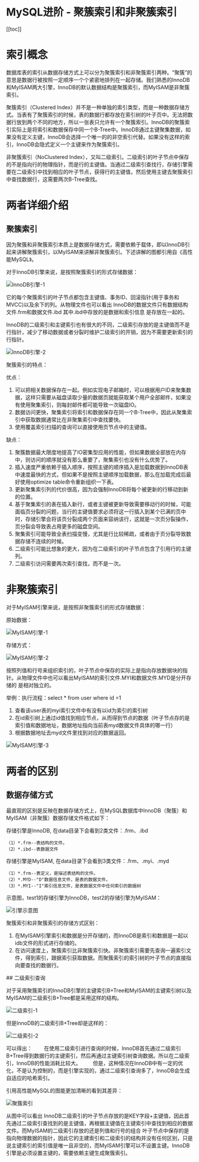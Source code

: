 # MySQL进阶 - 聚簇索引和非聚簇索引

[[toc]]

# 索引概念

数据库表的索引从数据存储方式上可以分为聚簇索引和非聚簇索引两种。“聚簇”的意思是数据行被按照一定顺序一个个紧密地排列在一起存储。我们熟悉的InnoDB和MyISAM两大引擎，InnoDB的默认数据结构是聚簇索引，而MyISAM是非聚簇索引。

聚簇索引（Clustered Index）并不是一种单独的索引类型，而是一种数据存储方式。当表有了聚簇索引的时候，表的数据行都存放在索引树的叶子页中。无法把数据行放到两个不同的地方，所以一张表只允许有一个聚簇索引。InnoDB的聚簇索引实际上是将索引和数据保存中同一个B-Tree中。InnoDB通过主键聚集数据，如果没有定义主键，InnoDB会选择一个唯一的的非空索引代替。如果没有这样的索引，InnoDB会隐式定义一个主键来作为聚簇索引。

非聚簇索引（NoClustered Index），又叫二级索引。二级索引的叶子节点中保存的不是指向行的物理指针，而是行的主键值。当通过二级索引查找行，存储引擎需要在二级索引中找到相应的叶子节点，获得行的主键值，然后使用主键去聚簇索引中查找数据行，这需要两次B-Tree查找。

# 两者详细介绍

## 聚簇索引

因为聚簇和非聚簇索引本质上是数据存储方式，需要依赖于载体，即以InnoDB引起来讲解聚簇索引，以MyISAM来讲解非聚簇索引。下述讲解的图都引用自《高性能MySQL》。

对于InnoDB引擎来说，是按照聚簇索引的形式存储数据：

![InnoDB引擎-1](/_images/database/mysql/InnoDB引擎-1.png)

它的每个聚簇索引的叶子节点都包含主键值、事务ID、回滚指针(用于事务和MVCC)以及余下的列。从物理文件也可以看出 InnoDB的数据文件只有数据结构文件.frm和数据文件.ibd 其中.ibd中存放的是数据和索引信息 是存放在一起的。

InnoDB的二级索引和主键索引也有很大的不同，二级索引存放的是主键值而不是行指针，减少了移动数据或者分裂时维护二级索引的开销，因为不需要更新索引的行指针。

![InnoDB引擎-2](/_images/database/mysql/InnoDB引擎-2.png)

聚簇索引的特点：

优点：

1. 可以把相关数据保存在一起。例如实现电子邮箱时，可以根据用户ID来聚集数据，这样只需要从磁盘读取少量的数据页就能获取某个用户全部邮件，如果没有使用聚集索引，则每封邮件都可能导致一次磁盘IO。
2. 数据访问更快，聚集索引将索引和数据保存在同一个B-Tree中，因此从聚集索引中获取数据通常比在非聚集索引中查找要快。
3. 使用覆盖索引扫描的查询可以直接使用页节点中的主键值。

缺点：

1. 聚簇数据最大限度地提高了IO密集型应用的性能，但如果数据全部放在内存中，则访问的顺序就没有那么重要了，聚集索引也没有什么优势了。
2. 插入速度严重依赖于插入顺序，按照主键的顺序插入是加载数据到InnoDB表中速度最快的方式，但如果不是按照主键顺序加载数据，那么在加载完成后最好使用optimize table命令重新组织一下表。
3. 更新聚集索引列的代价很高，因为会强制InnoDB将每个被更新的行移动到新的位置。
4. 基于聚集索引的表在插入新行，或者主键被更新导致需要移动行的时候，可能面临页分裂的问题，当行的主键值要求必须将这一行插入到某个已满的页中时，存储引擎会将该页分裂成两个页面来容纳该行，这就是一次页分裂操作，页分裂会导致表占用更多的磁盘空间。
5. 聚集索引可能导致全表扫描变慢，尤其是行比较稀疏，或者由于页分裂导致数据存储不连续的时候。
6. 二级索引可能比想象的更大，因为在二级索引的叶子节点包含了引用行的主键列。
7. 二级索引访问需要两次索引查找，而不是一次。

# 非聚簇索引

对于MyISAM引擎来说，是按照非聚簇索引的形式存储数据：

原始数据：

![MyISAM引擎-1](/_images/database/mysql/MyISAM引擎-1.png)

存储方式：

![MyISAM引擎-2](/_images/database/mysql/MyISAM引擎-2.png)

按照列值和行号来组织索引的，叶子节点中保存的实际上是指向存放数据块的指针。从物理文件中也可以看出MyISAM的索引文件.MYI和数据文件.MYD是分开存储的 是相对独立的。

举例：执行流程：select * from user where id =1
1. 查看该user表的myi索引文件中有没有以id为索引的索引树
2. 在id索引树上通过id值找到相应节点，从而得到节点的数据（叶子节点存的是索引值和数据地址，数据地址指向当前表myd数据文件具体的哪一行）
3. 根据数据地址去myd文件里找到对应的数据返回。

![MyISAM引擎-3](/_images/database/mysql/MyISAM引擎-3.png)

# 两者的区别

## 数据存储方式

最直观的区别是反映在数据存储方式上，在MySQL数据库中InnoDB（聚簇）和MyISAM（非聚簇）数据存储文件格式如下：

存储引擎是InnoDB, 在data目录下会看到2类文件：.frm、.ibd

```
（1）*.frm--表结构的文件。
（2）*.ibd--表数据文件
```

存储引擎是MyISAM, 在data目录下会看到3类文件：.frm、.myi、.myd 

```
（1）*.frm--表定义，是描述表结构的文件。
（2）*.MYD--"D"数据信息文件，是表的数据文件。
（3）*.MYI--"I"索引信息文件，是表数据文件中任何索引的数据树

```

示意图，test1的存储引擎为InnoDB，test2的存储引擎为MyISAM：

![引擎示意图](/_images/database/mysql/引擎示意图.png)

聚簇索引和非聚簇索引的存储方式区别：

1. 在MyISAM引擎索引和数据是分开存储的，而InnoDB是索引和数据是一起以idb文件的形式进行存储的。
2. 在访问速度上，聚簇索引比非聚簇索引快。非聚簇索引需要先查询一遍索引文件，得到索引，跟据索引获取数据。而聚簇索引的索引树的叶子节点的直接指向要查找的数据行。

## 二级索引查询

对于采用聚簇索引的InnoDB引擎的主键索引B+Tree和MyISAM的主键索引树以及MyISAM的二级索引B+Tree都是采用这样的结构。

![二级索引-1](/_images/database/mysql/二级索引-1.png)

但是InnoDB的二级索引B+Tree却是这样的：

![二级索引-2](/_images/database/mysql/二级索引-2.png)

可以得出：
　　在使用二级索引进行查询的时候，InnoDB首先通过二级索引B+Tree得到数据行的主键索引，然后再通过主键索引树查询数据。所以在二级索引，InnoDB的性能消耗比较大。
　　但是，这种情况在InnoDB中有一定的优化，不是认为控制的，而是引擎实现的，通过二级索引查询多了，InnoDB会生成自适应的哈希索引。

引用高性能MySQL的图能更加清晰的看到其差异：

![聚簇索引](/_images/database/mysql/聚簇索引.png)

从图中可以看出 InnoDB二级索引的叶子节点存放的是KEY字段+主键值，因此首先通过二级索引查找到的是主键值，再根据主键值在主键索引中查找到相应的数据文件。而MyISAM的二级索引存放的还是列值和行号的组合 叶子节点中保存的是指向物理数据的指针，因此它的主建索引和二级索引的结构并没有任何区别，只是说主键索引的索引值是唯一且非空的，而MyISAM引擎可以不设置主键。InnoDB引擎是必须设置主键的，需要依赖主键生成聚簇索引。 

